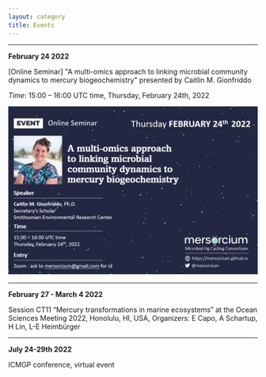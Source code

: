 ```yaml
---
layout: category
title: Events
---
```


---

**February 24 2022**

[Online Seminar] "A multi-omics approach to linking microbial community dynamics to mercury biogeochemistry" presented by Caitlin M. Gionfriddo

*Time*: 15:00 – 16:00 UTC time, Thursday, February 24th, 2022

![Alt text](../posters/20220224-Caitlin.png "Title")

---

**February 27 - March 4 2022**

Session CT11 “Mercury transformations in marine ecosystems” at the Ocean Sciences Meeting 2022, Honolulu, HI, USA, Organizers: E Capo, A Schartup, H Lin, L-E Heimbürger

---

**July 24-29th 2022**

ICMGP conference, virtual event
